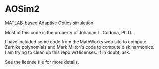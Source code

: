 AOSim2
======

MATLAB-based Adaptive Optics simulation

Most of this code is the property of Johanan L. Codona, Ph.D.

I have included some code from the MathWorks web site to compute Zernike polynomials and Mark Milton's code to compute disk harmonics.  
I am trying to clean up this repo wrt licenses.  If in doubt, ask.  

See the license file for more details.
